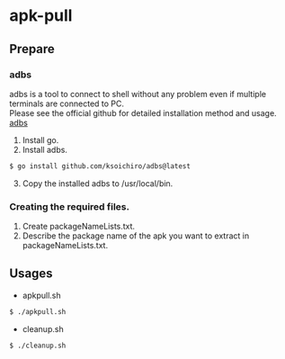 # apk-pull

## Prepare
### adbs
adbs is a tool to connect to shell without any problem even if multiple terminals are connected to PC.<br>
Please see the official github for detailed installation method and usage.<br>
[adbs](https://github.com/ksoichiro/adbs)
1. Install go.
2. Install adbs.
```bash
$ go install github.com/ksoichiro/adbs@latest
```
3. Copy the installed adbs to /usr/local/bin.

### Creating the required files.
1. Create packageNameLists.txt.
2. Describe the package name of the apk you want to extract in packageNameLists.txt.

## Usages
- apkpull.sh
```bash
$ ./apkpull.sh
```
- cleanup.sh
```bash
$ ./cleanup.sh
```
